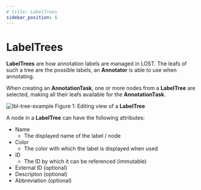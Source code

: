 ```yaml
---
# title: LabelTrees
sidebar_position: 6
---
```


# LabelTrees

**LabelTrees** are how annotation labels are managed in LOST.
The leafs of such a tree are the possible labels, an
**Annotator** is able to use when annotating.

When creating an **AnnotationTask**, one or more nodes from
a **LabelTree** are selected, making all their leafs available
for the **AnnotationTask**.

![lbl-tree-example](/img/label_tree_new.png)
Figure 1: Editing view of a **LabelTree**

A node in a **LabelTree** can have the following attributes:

- Name
  - The displayed name of the label / node
- Color
  - The color with which the label is displayed when used
- ID
  - The ID by which it can be referenced (immutable)
- External ID (optional)
- Descripton (optional)
- Abbreviation (optional)
